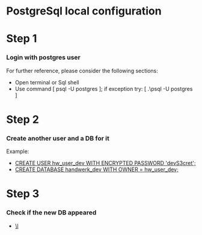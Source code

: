 # PostgreSql local configuration

# Step 1

### Login with postgres user
For further reference, please consider the following sections:

* Open terminal or Sql shell
* Use command [ psql -U postgres ];
  if exception try: [ .\psql -U postgres ]

# Step 2

### Create another user and a DB for it

Example:

* [ CREATE USER hw_user_dev WITH ENCRYPTED PASSWORD 'devS3cret'; ](https://www.postgresql.org/docs/8.0/sql-createuser.html)
* [ CREATE DATABASE handwerk_dev WITH OWNER = hw_user_dev; ](https://www.postgresql.org/docs/current/sql-createdatabase.html)

# Step 3

### Check if the new DB appeared

* [ \l ](https://hasura.io/blog/top-psql-commands-and-flags-you-need-to-know-postgresql)

